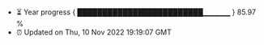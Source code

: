 - ⏳ Year progress { █████████████████████████▁▁▁▁▁ } 85.97 %
- ⏰ Updated on Thu, 10 Nov 2022 19:19:07 GMT

